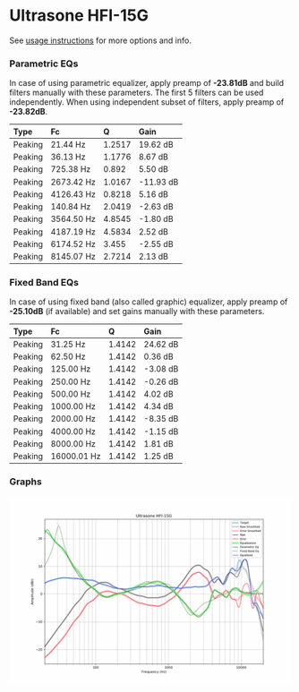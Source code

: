 # Ultrasone HFI-15G
See [usage instructions](https://github.com/jaakkopasanen/AutoEq#usage) for more options and info.

### Parametric EQs
In case of using parametric equalizer, apply preamp of **-23.81dB** and build filters manually
with these parameters. The first 5 filters can be used independently.
When using independent subset of filters, apply preamp of **-23.82dB**.

| Type    | Fc         |      Q | Gain      |
|:--------|:-----------|:-------|:----------|
| Peaking | 21.44 Hz   | 1.2517 | 19.62 dB  |
| Peaking | 36.13 Hz   | 1.1776 | 8.67 dB   |
| Peaking | 725.38 Hz  | 0.892  | 5.50 dB   |
| Peaking | 2673.42 Hz | 1.0167 | -11.93 dB |
| Peaking | 4126.43 Hz | 0.8218 | 5.16 dB   |
| Peaking | 140.84 Hz  | 2.0419 | -2.63 dB  |
| Peaking | 3564.50 Hz | 4.8545 | -1.80 dB  |
| Peaking | 4187.19 Hz | 4.5834 | 2.52 dB   |
| Peaking | 6174.52 Hz | 3.455  | -2.55 dB  |
| Peaking | 8145.07 Hz | 2.7214 | 2.13 dB   |

### Fixed Band EQs
In case of using fixed band (also called graphic) equalizer, apply preamp of **-25.10dB**
(if available) and set gains manually with these parameters.

| Type    | Fc          |      Q | Gain     |
|:--------|:------------|:-------|:---------|
| Peaking | 31.25 Hz    | 1.4142 | 24.62 dB |
| Peaking | 62.50 Hz    | 1.4142 | 0.36 dB  |
| Peaking | 125.00 Hz   | 1.4142 | -3.08 dB |
| Peaking | 250.00 Hz   | 1.4142 | -0.26 dB |
| Peaking | 500.00 Hz   | 1.4142 | 4.02 dB  |
| Peaking | 1000.00 Hz  | 1.4142 | 4.34 dB  |
| Peaking | 2000.00 Hz  | 1.4142 | -8.35 dB |
| Peaking | 4000.00 Hz  | 1.4142 | -1.15 dB |
| Peaking | 8000.00 Hz  | 1.4142 | 1.81 dB  |
| Peaking | 16000.01 Hz | 1.4142 | 1.25 dB  |

### Graphs
![](./Ultrasone%20HFI-15G.png)